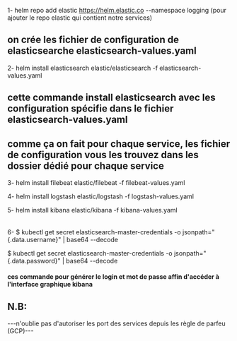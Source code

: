 1- helm repo add elastic https://helm.elastic.co --namespace logging   (pour ajouter le repo elastic qui contient notre services)
  ## on crée les fichier de configuration de elasticsearche elasticsearch-values.yaml
2- helm install elasticsearch elastic/elasticsearch -f elasticsearch-values.yaml
  ## cette commande install elasticsearch avec les configuration spécifie dans le fichier elasticsearch-values.yaml

  ## comme ça on fait pour chaque service, les fichier de configuration vous les trouvez dans les dossier dédié pour chaque service  
3- helm install filebeat elastic/filebeat -f filebeat-values.yaml

4- helm install logstash elastic/logstash -f logstash-values.yaml

5- helm install kibana elastic/kibana -f kibana-values.yaml

######

6- $ kubectl get secret elasticsearch-master-credentials -o jsonpath="{.data.username}" | base64 --decode

$ kubectl get secret elasticsearch-master-credentials -o jsonpath="{.data.password}" | base64 --decode
#### ces commande pour générer le login et mot de passe affin d'accéder à l'interface graphique kibana


## N.B:
---n'oublie pas d'autoriser les port des services depuis les règle de parfeu (GCP)---
 
